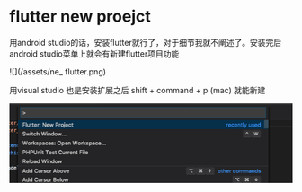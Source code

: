 # flutter new proejct

用android studio的话，安装flutter就行了，对于细节我就不阐述了。安装完后android studio菜单上就会有新建flutter项目功能

![](/assets/ne_ flutter.png)

用visual studio 也是安装扩展之后 shift + command + p \(mac\) 就能新建

![](/assets/vsnewflutter.png)

